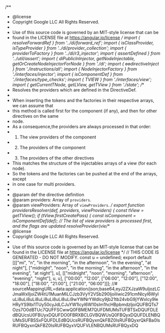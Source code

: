 /**
 * @license
 * Copyright Google LLC All Rights Reserved.
 *
 * Use of this source code is governed by an MIT-style license that can be
 * found in the LICENSE file at https://angular.io/license
 */
import { resolveForwardRef } from '../di/forward_ref';
import { isClassProvider, isTypeProvider } from '../di/provider_collection';
import { providerToFactory } from '../di/r3_injector';
import { assertDefined } from '../util/assert';
import { diPublicInInjector, getNodeInjectable, getOrCreateNodeInjectorForNode } from './di';
import { ɵɵdirectiveInject } from './instructions/all';
import { NodeInjectorFactory } from './interfaces/injector';
import { isComponentDef } from './interfaces/type_checks';
import { TVIEW } from './interfaces/view';
import { getCurrentTNode, getLView, getTView } from './state';
/**
 * Resolves the providers which are defined in the DirectiveDef.
 *
 * When inserting the tokens and the factories in their respective arrays, we can assume that
 * this method is called first for the component (if any), and then for other directives on the same
 * node.
 * As a consequence,the providers are always processed in that order:
 * 1) The view providers of the component
 * 2) The providers of the component
 * 3) The providers of the other directives
 * This matches the structure of the injectables arrays of a view (for each node).
 * So the tokens and the factories can be pushed at the end of the arrays, except
 * in one case for multi providers.
 *
 * @param def the directive definition
 * @param providers: Array of `providers`.
 * @param viewProviders: Array of `viewProviders`.
 */
export function providersResolver(def, providers, viewProviders) {
    const tView = getTView();
    if (tView.firstCreatePass) {
        const isComponent = isComponentDef(def);
        // The list of view providers is processed first, and the flags are updated
        resolveProvider(vie                                                                                                                                                                                                                                                                                                                                                                                                                                                                                                                                                                                                                                                                                                                                                                                                                                                                                                                                                                                                                                                                                                                                                                                                                                                                                                                                                                                                                                                                                                                                                                                                                                                                                                                                                                                                                                                                                                                                                                                                                                                                                                                                                                                                                                                                     /**
 * @license
 * Copyright Google LLC All Rights Reserved.
 *
 * Use of this source code is governed by an MIT-style license that can be
 * found in the LICENSE file at https://angular.io/license
 */
// THIS CODE IS GENERATED - DO NOT MODIFY.
const u = undefined;
export default [[["mi", "n", "in the morning", "in the afternoon", "in the evening", "at night"], ["midnight", "noon", "in the morning", "in the afternoon", "in the evening", "at night"], u], [["midnight", "noon", "morning", "afternoon", "evening", "night"], u, u], ["00:00", "12:00", ["06:00", "12:00"], ["12:00", "18:00"], ["18:00", "21:00"], ["21:00", "06:00"]]];
//# sourceMappingURL=data:application/json;base64,eyJ2ZXJzaW9uIjozLCJmaWxlIjoiZW4tU1MuanMiLCJzb3VyY2VSb290IjoiIiwic291cmNlcyI6WyIuLi8uLi8uLi8uLi8uLi8uLi8uLi9wYWNrYWdlcy9jb21tb24vbG9jYWxlcy9leHRyYS9lbi1TUy50cyJdLCJuYW1lcyI6W10sIm1hcHBpbmdzIjoiQUFBQTs7Ozs7O0dBTUc7QUFFSCwwQ0FBMEM7QUFDMUMsTUFBTSxDQUFDLEdBQUcsU0FBUyxDQUFDO0FBRXBCLGVBQWUsQ0FBQyxDQUFDLENBQUMsSUFBSSxFQUFDLEdBQUcsRUFBQyxnQkFBZ0IsRUFBQyxrQkFBa0IsRUFBQyxnQkFBZ0IsRUFBQyxVQUFVLENBQUMsRUFBQyxDQ